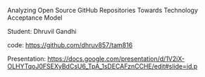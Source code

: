 Analyzing Open Source GitHub Repositories Towards Technology Acceptance Model

Student: Dhruvil Gandhi

code:  https://github.com/dhruv857/tam816

Presentation:  https://docs.google.com/presentation/d/1V2iX-OLHYTqoJ0FSEXyBdCsU6_TpA_1sDECAFznCCHE/edit#slide=id.p
